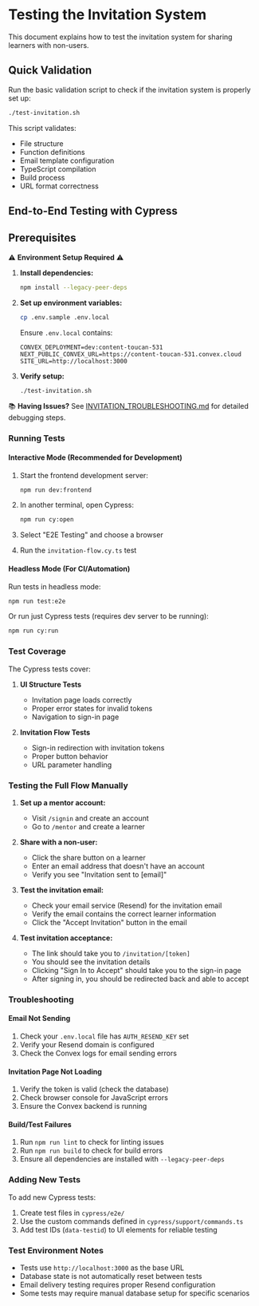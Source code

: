 # Testing the Invitation System

This document explains how to test the invitation system for sharing learners with non-users.

## Quick Validation

Run the basic validation script to check if the invitation system is properly set up:

```bash
./test-invitation.sh
```

This script validates:
- File structure
- Function definitions
- Email template configuration
- TypeScript compilation
- Build process
- URL format correctness

## End-to-End Testing with Cypress

## Prerequisites

⚠️ **Environment Setup Required** ⚠️

1. **Install dependencies:**
   ```bash
   npm install --legacy-peer-deps
   ```

2. **Set up environment variables:**
   ```bash
   cp .env.sample .env.local
   ```
   
   Ensure `.env.local` contains:
   ```
   CONVEX_DEPLOYMENT=dev:content-toucan-531
   NEXT_PUBLIC_CONVEX_URL=https://content-toucan-531.convex.cloud
   SITE_URL=http://localhost:3000
   ```

3. **Verify setup:**
   ```bash
   ./test-invitation.sh
   ```

📚 **Having Issues?** See [INVITATION_TROUBLESHOOTING.md](./INVITATION_TROUBLESHOOTING.md) for detailed debugging steps.

### Running Tests

#### Interactive Mode (Recommended for Development)

1. Start the frontend development server:
   ```bash
   npm run dev:frontend
   ```

2. In another terminal, open Cypress:
   ```bash
   npm run cy:open
   ```

3. Select "E2E Testing" and choose a browser
4. Run the `invitation-flow.cy.ts` test

#### Headless Mode (For CI/Automation)

Run tests in headless mode:
```bash
npm run test:e2e
```

Or run just Cypress tests (requires dev server to be running):
```bash
npm run cy:run
```

### Test Coverage

The Cypress tests cover:

1. **UI Structure Tests**
   - Invitation page loads correctly
   - Proper error states for invalid tokens
   - Navigation to sign-in page

2. **Invitation Flow Tests**
   - Sign-in redirection with invitation tokens
   - Proper button behavior
   - URL parameter handling

### Testing the Full Flow Manually

1. **Set up a mentor account:**
   - Visit `/signin` and create an account
   - Go to `/mentor` and create a learner

2. **Share with a non-user:**
   - Click the share button on a learner
   - Enter an email address that doesn't have an account
   - Verify you see "Invitation sent to [email]"

3. **Test the invitation email:**
   - Check your email service (Resend) for the invitation email
   - Verify the email contains the correct learner information
   - Click the "Accept Invitation" button in the email

4. **Test invitation acceptance:**
   - The link should take you to `/invitation/[token]`
   - You should see the invitation details
   - Clicking "Sign In to Accept" should take you to the sign-in page
   - After signing in, you should be redirected back and able to accept

### Troubleshooting

#### Email Not Sending

1. Check your `.env.local` file has `AUTH_RESEND_KEY` set
2. Verify your Resend domain is configured
3. Check the Convex logs for email sending errors

#### Invitation Page Not Loading

1. Verify the token is valid (check the database)
2. Check browser console for JavaScript errors
3. Ensure the Convex backend is running

#### Build/Test Failures

1. Run `npm run lint` to check for linting issues
2. Run `npm run build` to check for build errors
3. Ensure all dependencies are installed with `--legacy-peer-deps`

### Adding New Tests

To add new Cypress tests:

1. Create test files in `cypress/e2e/`
2. Use the custom commands defined in `cypress/support/commands.ts`
3. Add test IDs (`data-testid`) to UI elements for reliable testing

### Test Environment Notes

- Tests use `http://localhost:3000` as the base URL
- Database state is not automatically reset between tests
- Email delivery testing requires proper Resend configuration
- Some tests may require manual database setup for specific scenarios